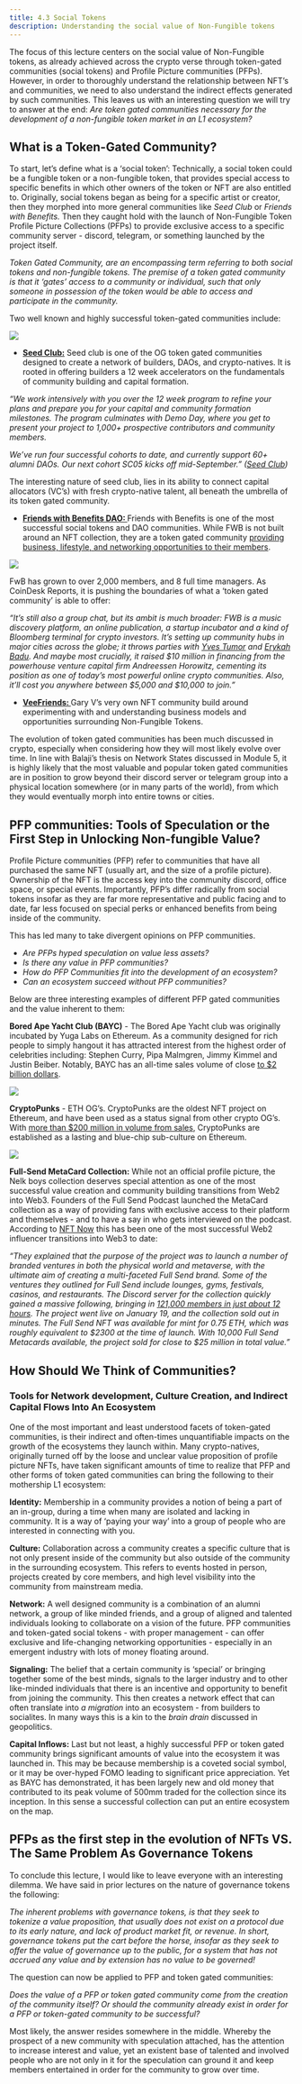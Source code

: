 ```yaml
---
title: 4.3 Social Tokens
description: Understanding the social value of Non-Fungible tokens
---
```



The focus of this lecture centers on the social value of Non-Fungible tokens, as already achieved across the crypto verse through token-gated communities (social tokens) and Profile Picture communities (PFPs). However, in order to thoroughly understand the relationship between NFT’s and communities, we need to also understand the indirect effects generated by such communities. This leaves us with an interesting question we will try to answer at the end: _Are token gated communities necessary for the development of a non-fungible token market in an L1 ecosystem?_

## What is a Token-Gated Community?

To start, let’s define what is a ‘social token’: Technically, a social token could be a fungible token or a non-fungible token, that provides special access to specific benefits in which other owners of the token or NFT are also entitled to. Originally, social tokens began as being for a specific artist or creator, then they morphed into more general communities like _Seed Club_ or _Friends with Benefits._ Then they caught hold with the launch of Non-Fungible Token Profile Picture Collections (PFPs) to provide exclusive access to a specific community server - discord, telegram, or something launched by the project itself.  

_Token Gated Community, are an encompassing term referring to both social tokens and non-fungible tokens. The premise of a token gated community is that it ‘gates’ access to a community or individual, such that only someone in possession of the token would be able to access and participate in the community._

Two well known and highly successful token-gated communities include: 


![](@site/static/img/bootcamp/mod-em-4.3.1.png)




* **[Seed Club:](https://www.seedclub.xyz/)** Seed club is one of the OG token gated communities designed to create a network of builders, DAOs, and crypto-natives. It is rooted in offering builders a 12 week accelerators on the fundamentals of community building and capital formation.

_“We work intensively with you over the 12 week program to refine your plans and prepare you for your capital and community formation milestones. The program culminates with Demo Day, where you get to present your project to 1,000+ prospective contributors and community members._

_We’ve run four successful cohorts to date, and currently support 60+ alumni DAOs. Our next cohort SC05 kicks off mid-September.” ([Seed Club](https://www.seedclub.xyz/))_

The interesting nature of seed club, lies in its ability to connect capital allocators (VC’s) with fresh crypto-native talent, all beneath the umbrella of its token gated community. 



* **[Friends with Benefits DAO: ](https://www.fwb.help/)** Friends with Benefits is one of the most successful social tokens and DAO communities. While FWB is not built around an NFT collection, they are a token gated community [providing business, lifestyle, and networking opportunities to their members](https://www.youtube.com/watch?v=38C5-9RZE7w). 



![](@site/static/img/bootcamp/mod-em-4.3.2.png)

FwB has grown to over 2,000 members, and 8 full time managers. As CoinDesk Reports, it is pushing the boundaries of what a ‘token gated community’ is able to offer: 

_“It’s still also a group chat, but its ambit is much broader: FWB is a music discovery platform, an online publication, a startup incubator and a kind of Bloomberg terminal for crypto investors. It’s setting up community hubs in major cities across the globe; it throws parties with [Yves Tumor](https://www.youtube.com/watch?v=YnZLqtNXbAM) and [Erykah Badu](https://youtu.be/YY2-mrsXgMM). And maybe most crucially, it raised $10 million in financing from the powerhouse venture capital firm Andreessen Horowitz, cementing its position as one of today’s most powerful online crypto communities. Also, it’ll cost you anywhere between $5,000 and $10,000 to join.”_


* **[VeeFriends: ](https://veefriends.com/)** Gary V’s very own NFT community build around experimenting with and understanding business models and opportunities surrounding Non-Fungible Tokens. 

The evolution of token gated communities has been much discussed in crypto, especially when considering how they will most likely evolve over time. In line with Balaji’s thesis on Network States discussed in Module 5, it is highly likely that the most valuable and popular token gated communities are in position to grow beyond their discord server or telegram group into a physical location somewhere (or in many parts of the world), from which they would eventually morph into entire towns or cities. 

## PFP communities: Tools of Speculation or the First Step in Unlocking Non-fungible Value?

Profile Picture communities (PFP) refer to communities that have all purchased the same NFT (usually art, and the size of a profile picture). Ownership of the NFT is the access key into the community discord, office space, or special events. Importantly, PFP’s differ radically from social tokens insofar as they are far more representative and public facing and to date, far less focused on special perks or enhanced benefits from being inside of the community. 

This has led many to take divergent opinions on PFP communities. 

* _Are PFPs hyped speculation on value less assets?_
* _Is there any value in PFP communities?_
* _How do PFP Communities fit into the development of an ecosystem?_
* _Can an ecosystem succeed without PFP communities?_

Below are three interesting examples of different PFP gated communities and the value inherent to them: 

**Bored Ape Yacht Club (BAYC)** - The Bored Ape Yacht club was originally incubated by Yuga Labs on Ethereum. As a community designed for rich people to simply hangout it has attracted interest from the highest order of celebrities including: Stephen Curry, Pipa Malmgren, Jimmy Kimmel and Justin Beiber. Notably, BAYC has an all-time sales volume of close [to $2 billion dollars](https://beincrypto.com/bored-ape-yacht-club-2-billion-sales/). 




![](@site/static/img/bootcamp/mod-em-4.3.3.png)


**CryptoPunks** - ETH OG’s. CryptoPunks are the oldest NFT project on Ethereum, and have been used as a status signal from other crypto OG’s. With [more than $200 million in volume from sales](https://techcrunch.com/2021/04/08/the-cult-of-cryptopunks/?guccounter=1&guce_referrer=aHR0cHM6Ly93d3cuZ29vZ2xlLmNvbS8&guce_referrer_sig=AQAAAEkzFXhp4OVpKbOCJzLwkDiqNy1DUjl35jRZAmLCna8itK95eyCMlWdae91szbOYrS7SDvmlyjtMbovtC6oWKDTXHf5vQ90NLvMGfe_I6nsZ1cJPTgy9GcxI2HCkiObX85RRir7ErvspJu40By8h-UF9sZSzMBWj9E7MGf4Xw5ux), CryptoPunks are established as a lasting and blue-chip sub-culture on Ethereum.  



![](@site/static/img/bootcamp/mod-em-4.3.4.png)


**Full-Send MetaCard Collection:** While not an official profile picture, the Nelk boys collection deserves special attention as one of the most successful value creation and community building transitions from Web2 into Web3. Founders of the Full Send Podcast launched the MetaCard collection as a way of providing fans with exclusive access to their platform and themselves - and to have a say in who gets interviewed on the podcast. According to [NFT Now](https://nftnow.com/podcasts/how-the-nelk-boys-made-nearly-25m-on-their-first-nft-drop/) this has been one of the most successful Web2 influencer transitions into Web3 to date: 

_“They explained that the purpose of the project was to launch a number of branded ventures in both the physical world and metaverse, with the ultimate aim of creating a multi-faceted Full Send brand. Some of the ventures they outlined for Full Send include lounges, gyms, festivals, casinos, and restaurants. The Discord server for the collection quickly gained a massive following, bringing in [121,000 members in just about 12 hours](https://www.dexerto.com/entertainment/nelk-boys-are-making-their-own-nft-and-its-already-doing-crazy-numbers-1743039/). The project went live on January 19, and the collection sold out in minutes. The Full Send NFT was available for mint for 0.75 ETH, which was roughly equivalent to $2300 at the time of launch. With 10,000 Full Send Metacards available, the project sold for close to $25 million in total value.”_

## How Should We Think of Communities? 

### Tools for Network development, Culture Creation, and Indirect Capital Flows Into An Ecosystem

One of the most important and least understood facets of token-gated communities, is their indirect and often-times unquantifiable impacts on the growth of the ecosystems they launch within. Many crypto-natives, originally turned off by the loose and unclear value proposition of profile picture NFTs, have taken significant amounts of time to realize that PFP and other forms of token gated communities can bring the following to their mothership L1 ecosystem: 

**Identity:** Membership in a community provides a notion of being a part of an in-group, during a time when many are isolated and lacking in community. It is a way of ‘paying your way’ into a group of people who are interested in connecting with you. 

**Culture:** Collaboration across a community creates a specific culture that is not only present inside of the community but also outside of the community in the surrounding ecosystem. This refers to events hosted in person, projects created by core members, and high level visibility into the community from mainstream media. 

**Network:** A well designed community is a combination of an alumni network, a group of like minded friends, and a group of aligned and talented individuals looking to collaborate on a vision of the future. PFP communities and token-gated social tokens - with proper management - can offer exclusive and life-changing networking opportunities - especially in an emergent industry with lots of money floating around. 

**Signaling:** The belief that a certain community is ‘special’ or bringing together some of the best minds, signals to the larger industry and to other like-minded individuals that there is an incentive and opportunity to benefit from joining the community. This then creates a network effect that can often translate into _a migration_ into an ecosystem - from builders to socialites. In many ways this is a kin to the _brain drain_ discussed in geopolitics. 

**Capital Inflows:** Last but not least, a highly successful PFP or token gated community brings significant amounts of value into the ecosystem it was launched in. This may be because membership is a coveted social symbol, or it may be over-hyped FOMO leading to significant price appreciation. Yet as BAYC has demonstrated, it has been largely new and old money that contributed to its peak volume of 500mm traded for the collection since its inception. In this sense a successful collection can put an entire ecosystem on the map. 

## PFPs as the first step in the evolution of NFTs VS. The Same Problem As Governance Tokens

To conclude this lecture, I would like to leave everyone with an interesting dilemma. We have said in prior lectures on the nature of governance tokens the following:

_The inherent problems with governance tokens, is that they seek to tokenize a value proposition, that usually does not exist on a protocol due to its early nature, and lack of product market fit, or revenue. In short, governance tokens put the cart before the horse, insofar as they seek to offer the value of governance up to the public, for a system that has not accrued any value and by extension has no value to be governed!_

The question can now be applied to PFP and token gated communities: 

_Does the value of a PFP or token gated community come from the creation of the community itself? Or should the community already exist in order for a PFP or token-gated community to be successful?_

Most likely, the answer resides somewhere in the middle. Whereby the prospect of a new community with speculation attached, has the attention to increase interest and value, yet an existent base of talented and involved people who are not only in it for the speculation can ground it and keep members entertained in order for the community to grow over time. 
